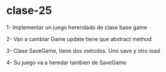 # clase-25

1- Implementar un juego herendado de clase base game

2- Van a cambiar Game update tiene que abstract method

3- Clase SaveGame, tiene dos metodos. Uno save y otro load

4- Su juego va a heredar tambien de SaveGame